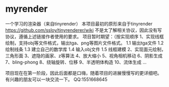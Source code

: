 # myrender
一个学习的渲染器（来自tinyrender）
本项目最初的原形来自于tinyrender
https://github.com/ssloy/tinyrenderer/wiki
不是太了解相关协议，因此没有写协议，遵循上述链接作者使用的要求。
项目暂时期望：（按实现顺序
1、实现线框绘制，支持obj等文件格式，输出tga、png等图片文件格式。
1.1 输出tga文件
1.2 绘制线条
1.3 建立自己的数学库
1.4 输入obj文件
1.5 线框建模
2、实现面元绘制，三角形面
3、遮隐的画家、z等算法
4、放大缩小
5、视角相机移动
6、阴影生成
7、bling-phong
8、绕轴旋转、位移
9、半透明体构造
10、流体生成
...

项目现在在第一阶段，因此后面都是口嗨，随着项目的进展慢慢写的更详细吧。
有兴趣的朋友可以一块交流一下。
QQ:1551668645
